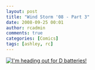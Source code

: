```yaml
---
layout: post
title: "Wind Storm '08 - Part 3"
date: 2008-09-25 00:01
author: rcadmin
comments: true
categories: [Comics]
tags: [ashley, rc]
---
```

<a href="http://bitsmack.com/wp/2008/09/25/wind-storm-08-part-3/"><img class="alignnone size-full wp-image-1456" src="http://dl.bitsmack.com/uploads/2008/09/20080925.jpg" title="I'm heading out for D batteries!" /></a>
